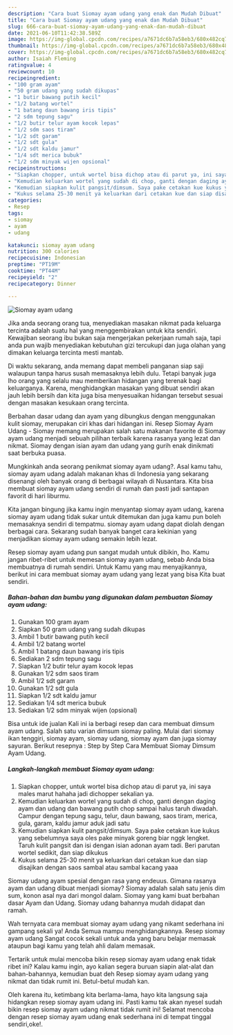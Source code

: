```yaml
---
description: "Cara buat Siomay ayam udang yang enak dan Mudah Dibuat"
title: "Cara buat Siomay ayam udang yang enak dan Mudah Dibuat"
slug: 666-cara-buat-siomay-ayam-udang-yang-enak-dan-mudah-dibuat
date: 2021-06-10T11:42:38.589Z
image: https://img-global.cpcdn.com/recipes/a7671dc6b7a58eb3/680x482cq70/siomay-ayam-udang-foto-resep-utama.jpg
thumbnail: https://img-global.cpcdn.com/recipes/a7671dc6b7a58eb3/680x482cq70/siomay-ayam-udang-foto-resep-utama.jpg
cover: https://img-global.cpcdn.com/recipes/a7671dc6b7a58eb3/680x482cq70/siomay-ayam-udang-foto-resep-utama.jpg
author: Isaiah Fleming
ratingvalue: 4
reviewcount: 10
recipeingredient:
- "100 gram ayam"
- "50 gram udang yang sudah dikupas"
- "1 butir bawang putih kecil"
- "1/2 batang wortel"
- "1 batang daun bawang iris tipis"
- "2 sdm tepung sagu"
- "1/2 butir telur ayam kocok lepas"
- "1/2 sdm saos tiram"
- "1/2 sdt garam"
- "1/2 sdt gula"
- "1/2 sdt kaldu jamur"
- "1/4 sdt merica bubuk"
- "1/2 sdm minyak wijen opsional"
recipeinstructions:
- "Siapkan chopper, untuk wortel bisa dichop atau di parut ya, ini saya males marut hahaha jadi dichopper sekalian ya."
- "Kemudian keluarkan wortel yang sudah di chop, ganti dengan daging ayam dan udang dan bawang putih chop sampai halus taruh diwadah. Campur dengan tepung sagu, telur, daun bawang, saos tiram, merica, gula, garam, kaldu jamur aduk jadi satu"
- "Kemudian siapkan kulit pangsit/dimsum. Saya pake cetakan kue kukus yang sebelumnya saya oles pake minyak goreng biar nggk lengket. Taruh kulit pangsit dan isi dengan isian adonan ayam tadi. Beri parutan wortel sedikit, dan siap dikukus"
- "Kukus selama 25-30 menit ya keluarkan dari cetakan kue dan siap disajikan dengan saos sambal atau sambal kacang yaaa"
categories:
- Resep
tags:
- siomay
- ayam
- udang

katakunci: siomay ayam udang 
nutrition: 300 calories
recipecuisine: Indonesian
preptime: "PT19M"
cooktime: "PT44M"
recipeyield: "2"
recipecategory: Dinner

---
```



![Siomay ayam udang](https://img-global.cpcdn.com/recipes/a7671dc6b7a58eb3/680x482cq70/siomay-ayam-udang-foto-resep-utama.jpg)

Jika anda seorang orang tua, menyediakan masakan nikmat pada keluarga tercinta adalah suatu hal yang menggembirakan untuk kita sendiri. Kewajiban seorang ibu bukan saja mengerjakan pekerjaan rumah saja, tapi anda pun wajib menyediakan kebutuhan gizi tercukupi dan juga olahan yang dimakan keluarga tercinta mesti mantab.

Di waktu  sekarang, anda memang dapat membeli panganan siap saji walaupun tanpa harus susah memasaknya lebih dulu. Tetapi banyak juga lho orang yang selalu mau memberikan hidangan yang terenak bagi keluarganya. Karena, menghidangkan masakan yang dibuat sendiri akan jauh lebih bersih dan kita juga bisa menyesuaikan hidangan tersebut sesuai dengan masakan kesukaan orang tercinta. 

Berbahan dasar udang dan ayam yang dibungkus dengan menggunakan kulit siomay, merupakan ciri khas dari hidangan ini. Resep Siomay Ayam Udang - Siomay memang merupakan salah satu makanan favorite di Siomay ayam udang menjadi sebuah pilihan terbaik karena rasanya yang lezat dan nikmat. Siomay dengan isian ayam dan udang yang gurih enak dinikmati saat berbuka puasa.

Mungkinkah anda seorang penikmat siomay ayam udang?. Asal kamu tahu, siomay ayam udang adalah makanan khas di Indonesia yang sekarang disenangi oleh banyak orang di berbagai wilayah di Nusantara. Kita bisa membuat siomay ayam udang sendiri di rumah dan pasti jadi santapan favorit di hari liburmu.

Kita jangan bingung jika kamu ingin menyantap siomay ayam udang, karena siomay ayam udang tidak sukar untuk ditemukan dan juga kamu pun boleh memasaknya sendiri di tempatmu. siomay ayam udang dapat diolah dengan berbagai cara. Sekarang sudah banyak banget cara kekinian yang menjadikan siomay ayam udang semakin lebih lezat.

Resep siomay ayam udang pun sangat mudah untuk dibikin, lho. Kamu jangan ribet-ribet untuk memesan siomay ayam udang, sebab Anda bisa membuatnya di rumah sendiri. Untuk Kamu yang mau menyajikannya, berikut ini cara membuat siomay ayam udang yang lezat yang bisa Kita buat sendiri.

<!--inarticleads1-->

##### Bahan-bahan dan bumbu yang digunakan dalam pembuatan Siomay ayam udang:

1. Gunakan 100 gram ayam
1. Siapkan 50 gram udang yang sudah dikupas
1. Ambil 1 butir bawang putih kecil
1. Ambil 1/2 batang wortel
1. Ambil 1 batang daun bawang iris tipis
1. Sediakan 2 sdm tepung sagu
1. Siapkan 1/2 butir telur ayam kocok lepas
1. Gunakan 1/2 sdm saos tiram
1. Ambil 1/2 sdt garam
1. Gunakan 1/2 sdt gula
1. Siapkan 1/2 sdt kaldu jamur
1. Sediakan 1/4 sdt merica bubuk
1. Sediakan 1/2 sdm minyak wijen (opsional)


Bisa untuk ide jualan Kali ini ia berbagi resep dan cara membuat dimsum ayam udang. Salah satu varian dimsum siomay paling. Mulai dari siomay ikan tenggiri, siomay ayam, siomay udang, siomay ayam dan juga siomay sayuran. Berikut resepnya : Step by Step Cara Membuat Siomay Dimsum Ayam Udang. 

<!--inarticleads2-->

##### Langkah-langkah membuat Siomay ayam udang:

1. Siapkan chopper, untuk wortel bisa dichop atau di parut ya, ini saya males marut hahaha jadi dichopper sekalian ya.
1. Kemudian keluarkan wortel yang sudah di chop, ganti dengan daging ayam dan udang dan bawang putih chop sampai halus taruh diwadah. Campur dengan tepung sagu, telur, daun bawang, saos tiram, merica, gula, garam, kaldu jamur aduk jadi satu
1. Kemudian siapkan kulit pangsit/dimsum. Saya pake cetakan kue kukus yang sebelumnya saya oles pake minyak goreng biar nggk lengket. Taruh kulit pangsit dan isi dengan isian adonan ayam tadi. Beri parutan wortel sedikit, dan siap dikukus
1. Kukus selama 25-30 menit ya keluarkan dari cetakan kue dan siap disajikan dengan saos sambal atau sambal kacang yaaa


Siomay udang ayam spesial dengan rasa yang endeuus. Gimana rasanya ayam dan udang dibuat menjadi siomay? Siomay adalah salah satu jenis dim sum, konon asal nya dari mongol dalam. Siomay yang kami buat berbahan dasar Ayam dan Udang. Siomay udang bahannya mudah didapat dan ramah. 

Wah ternyata cara membuat siomay ayam udang yang nikamt sederhana ini gampang sekali ya! Anda Semua mampu menghidangkannya. Resep siomay ayam udang Sangat cocok sekali untuk anda yang baru belajar memasak ataupun bagi kamu yang telah ahli dalam memasak.

Tertarik untuk mulai mencoba bikin resep siomay ayam udang enak tidak ribet ini? Kalau kamu ingin, ayo kalian segera buruan siapin alat-alat dan bahan-bahannya, kemudian buat deh Resep siomay ayam udang yang nikmat dan tidak rumit ini. Betul-betul mudah kan. 

Oleh karena itu, ketimbang kita berlama-lama, hayo kita langsung saja hidangkan resep siomay ayam udang ini. Pasti kamu tak akan nyesel sudah bikin resep siomay ayam udang nikmat tidak rumit ini! Selamat mencoba dengan resep siomay ayam udang enak sederhana ini di tempat tinggal sendiri,oke!.

